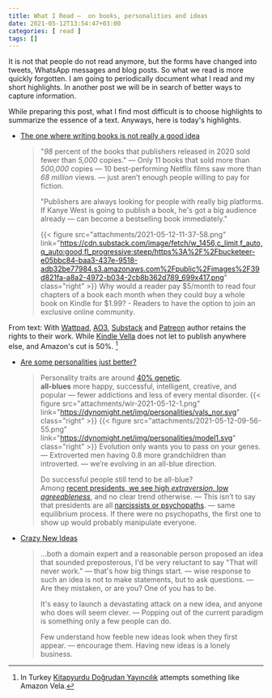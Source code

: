```yaml
---
title: What I Read —  on books, personalities and ideas
date: 2021-05-12T13:54:47+03:00
categories: [ read ]
tags: []
---
```


It is not that people do not read anymore, but the forms have changed into tweets, WhatsApp messages and blog posts. So what we read is more quickly forgotten. I am going to periodically document what I read and my short highlights. In another post we will be in search of better ways to capture information. 
<!--more-->
While preparing this post, what I find most difficult is to choose highlights to summarize the essence of a text. Anyways, here is today's highlights.
* [The one where writing books is not really a good idea](https://ellegriffin.substack.com/p/creator-economy-for-fiction-authors)
  > "*98* percent of the books that publishers released in 2020 sold fewer than *5,000* copies." — Only 11 books that sold more than *500,000* copies — 10 best-performing Netflix films saw more than *68 million* views. — just aren’t enough people willing to pay for fiction.
  >
  > "Publishers are always looking for people with really big platforms. If Kanye West is going to publish a book, he's got a big audience already — can become a bestselling book immediately."  
  >
  > {{< figure src="attachments/2021-05-12-11-37-58.png" link="https://cdn.substack.com/image/fetch/w_1456,c_limit,f_auto,q_auto:good,fl_progressive:steep/https%3A%2F%2Fbucketeer-e05bbc84-baa3-437e-9518-adb32be77984.s3.amazonaws.com%2Fpublic%2Fimages%2F39d821fa-a8a2-4972-b034-2cb8b362d789_699x417.png" class="right" >}}
   > Why would a reader pay $5/month to read four chapters of a book each month when they could buy a whole book on Kindle for $1.99? - Readers to have the option to join an exclusive online community.

From text: With [Wattpad](https://www.wattpad.com/), [AO3](https://archiveofourown.org/), [Substack](https://substack.com/) and [Patreon](https://www.patreon.com/) author retains the rights to their work. While [Kindle Vella](https://kdp.amazon.com/en_US/help/topic/GR2L4AHPMQ44HNQ7) does not let to publish anywhere else, and Amazon's cut is 50%. [^1]
[^1]: In Turkey [Kitapyurdu Doğrudan Yayıncılık](https://kdy.kitapyurdu.com/) attempts something like Amazon Vela.

* [Are some personalities just better?](https://dynomight.net/better-personalities/)
  > Personality traits are around [40% genetic](https://emilkirkegaard.dk/en/wp-content/uploads/Heritability-of-Personality-A-Meta-Analysis-of-Behavior-Genetic-Studies.pdf).  
  > **all-blues** more happy, successful, intelligent, creative, and popular — fewer addictions and less of every mental disorder. 
  > {{< figure src="attachments/wir-2021-05-12-1.png" link="https://dynomight.net/img/personalities/vals_nor.svg" class="right" >}}
  > {{< figure src="attachments/2021-05-12-09-56-55.png" link="https://dynomight.net/img/personalities/model1.svg" class="right" >}}
  > Evolution only wants you to pass on your genes. — Extroverted men having 0.8 more grandchildren than introverted. — we’re evolving in an all-blue direction.
  >
  > Do successful people still tend to be all-blue?  
  > Among [recent presidents, we see high *extraversion*, low *agreeableness*](https://dynomight.net/img/personalities/prez.svg), and no clear trend otherwise. — This isn’t to say that presidents are all [narcissists or psychopaths](https://dynomight.net/img/personalities/badvals.svg). — same equilibrium process. If there were no psychopaths, the first one to show up would probably manipulate everyone.

* [Crazy New Ideas](http://paulgraham.com/newideas.html)
  > ...both a domain expert and a reasonable person proposed an idea that sounded preposterous, I'd be very reluctant to say "That will never work." — that's how big things start. — wise response to such an idea is not to make statements, but to ask questions. — Are they mistaken, or are you? One of you has to be.
  >  
  > It's easy to launch a devastating attack on a new idea, and anyone who does will seem clever. — Popping out of the current paradigm is something only a few people can do. 
  > 
  > Few understand how feeble new ideas look when they first appear. — encourage them. Having new ideas is a lonely business. 
